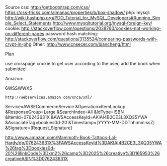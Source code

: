 Source
css:
    http://getbootstrap.com/css/  
    https://css-tricks.com/almanac/properties/b/box-shadow/
php:
    mysql:
        http://wiki.hashphp.org/PDO_Tutorial_for_MySQL_Developers#Running_Simple_Select_Statements
        http://www.mysqltutorial.org/mysql-foreign-key/
    cookie: 
        http://stackoverflow.com/questions/2038760/cookies-not-working-on-different-pages
    password hash matching: 
        http://stackoverflow.com/questions/3135524/comparing-passwords-with-crypt-in-php
Other:
    http://www.cnsecer.com/biancheng/html
    
Plan

use crosspage cookie to get user
according to the user, add the book when submitted

Amazon:

6WSSWWX5


    http://webservices.amazon.com/onca/xml?
  Service=AWSECommerceService
  &Operation=ItemLookup
  &ResponseGroup=Large
  &SearchIndex=All
  &IdType=ISBN
  &ItemId=076243631X
  &AWSAccessKeyId=AKIAI4B2CE3L3XQ35YWA
  &AssociateTag=bookies0d-20
  &Timestamp=[YYYY-MM-DDThh:mm:ssZ]
  &Signature=[Request_Signature]
  
  http://www.amazon.com/Mammoth-Book-Tattoos-Lal-Hardy/dp/076243631X%3FAWSAccessKeyId%3DAKIAI4B2CE3L3XQ35YWA%26tag%3Dbookies0d-20%26linkCode%3Dxm2%26camp%3D2025%26creative%3D165953%26creativeASIN%3D076243631X